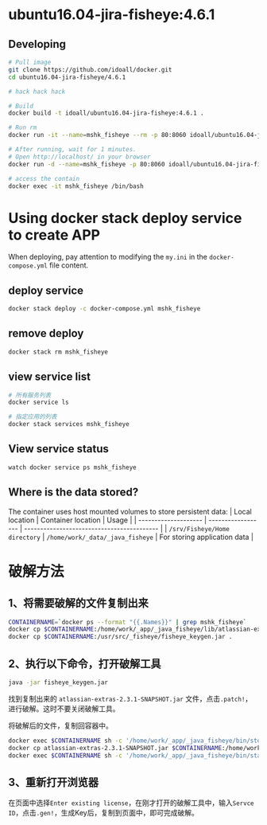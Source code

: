 
ubuntu16.04-jira-fisheye:4.6.1
=============



## Developing

```bash
# Pull image
git clone https://github.com/idoall/docker.git
cd ubuntu16.04-jira-fisheye/4.6.1

# hack hack hack

# Build
docker build -t idoall/ubuntu16.04-jira-fisheye:4.6.1 .

# Run rm
docker run -it --name=mshk_fisheye --rm -p 80:8060 idoall/ubuntu16.04-jira-fisheye:4.6.1

# After running, wait for 1 minutes.
# Open http://localhost/ in your browser
docker run -d --name=mshk_fisheye -p 80:8060 idoall/ubuntu16.04-jira-fisheye:4.6.1

# access the contain
docker exec -it mshk_fisheye /bin/bash
```
# Using docker stack deploy service to create APP



When deploying, pay attention to modifying the  `my.ini` in the `docker-compose.yml` file content.



## deploy service

```bash
docker stack deploy -c docker-compose.yml mshk_fisheye
```

## remove deploy

```bash
docker stack rm mshk_fisheye
```

## view service list

```bash
# 所有服务列表
docker service ls

# 指定应用的列表
docker stack services mshk_fisheye
```

## View service status

```bash
watch docker service ps mshk_fisheye
```


## Where is the data stored?

The container uses host mounted volumes to store persistent data:
| Local location       | Container location | Usage                                      |
| -------------------- | ------------------ | ------------------------------------------ |
| `/srv/Fisheye/Home directory`   | `/home/work/_data/_java_fisheye`  | For storing application data               |


# 破解方法

## 1、将需要破解的文件复制出来
```bash
CONTAINERNAME=`docker ps --format "{{.Names}}" | grep mshk_fisheye`
docker cp $CONTAINERNAME:/home/work/_app/_java_fisheye/lib/atlassian-extras-2.5.jar ./atlassian-extras-2.3.1-SNAPSHOT.jar
docker cp $CONTAINERNAME:/usr/src/_fisheye/fisheye_keygen.jar .
```

## 2、执行以下命令，打开破解工具
```bash
java -jar fisheye_keygen.jar
```

找到复制出来的 `atlassian-extras-2.3.1-SNAPSHOT.jar` 文件，点击`.patch!`，进行破解。这时不要关闭破解工具。

将破解后的文件，复制回容器中。
```bash
docker exec $CONTAINERNAME sh -c '/home/work/_app/_java_fisheye/bin/stop.sh;mv /home/work/_app/_java_fisheye/lib/atlassian-extras-2.5.jar /home/work/_app/_java_fisheye/lib/atlassian-extras-2.5.jar.bak'
docker cp atlassian-extras-2.3.1-SNAPSHOT.jar $CONTAINERNAME:/home/work/_app/_java_fisheye/lib/atlassian-extras-2.5.jar
docker exec $CONTAINERNAME sh -c '/home/work/_app/_java_fisheye/bin/start.sh'
```

## 3、重新打开浏览器
在页面中选择`Enter existing license`，在刚才打开的破解工具中，输入`Servce ID`，点击`.gen!`，生成Key后，复制到页面中，即可完成破解。
